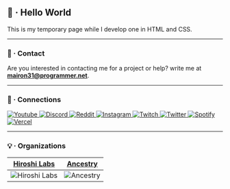 ## 👋 · Hello World

This is my temporary page while I develop one in HTML and CSS.

----

### 📩 · Contact

Are you interested in contacting me for a project or help? write me at **mairon31@programmer.net**.

----

### 🔗 · Connections
<a href="https://youtube.com/channel/UCHW-ZV1jl69-0WQ4OWKIbpQ">
<img alt="Youtube" src="https://img.shields.io/badge/YouTube-%23FF0000.svg?style=for-the-badge&logo=YouTube&logoColor=white"/>
</a> <a href="https://discord.com/">
<img alt="Discord" src="https://img.shields.io/badge/Discord-%237289DA.svg?style=for-the-badge&logo=discord&logoColor=white"/>
</a> <a href="https://reddit.com/u/Mairon31">
<img alt="Reddit" src="https://img.shields.io/badge/Reddit-FF4500?style=for-the-badge&logo=reddit&logoColor=white"/>
</a> <a href="https://instagram.com/Mairon31">
<img alt="Instagram" src="https://img.shields.io/badge/Instagram-%23E4405F.svg?style=for-the-badge&logo=Instagram&logoColor=white"/>
</a> <a href="https://twitch.tv/mairon31">
<img alt="Twitch" src="https://img.shields.io/badge/Twitch-%239146FF.svg?style=for-the-badge&logo=Twitch&logoColor=white"/>
</a> <a href="https://twitter.com/Mairon31K">
<img alt="Twitter" src="https://img.shields.io/badge/Twitter-%231DA1F2.svg?style=for-the-badge&logo=Twitter&logoColor=white"/>
</a> <a href="https://open.spotify.com/user/maironjoelkin430?si=KTm7qqAgRsOiJkqYFy5O8Q">
<img alt="Spotify" src="https://img.shields.io/badge/Spotify-1ED760?style=for-the-badge&logo=spotify&logoColor=white"/>
</a> <a href="https://vercel.com/mairon">
<img alt="Vercel" src="https://img.shields.io/badge/Vercel-%23000000.svg?style=for-the-badge&logo=vercel&logoColor=white"/>
</a>

----

### 💡 · Organizations 
|[Hiroshi Labs](https://github.com/HiroshiLabs)|[Ancestry](https://github.com/AncestryCode)|
|:---:|:---:|
|![Hiroshi Labs](https://avatars.githubusercontent.com/u/85419843?s=80&v=4 "Hiroshi Labs")|![Ancestry](https://avatars.githubusercontent.com/u/75043853?s=80&v=4 "Ancestry")|
